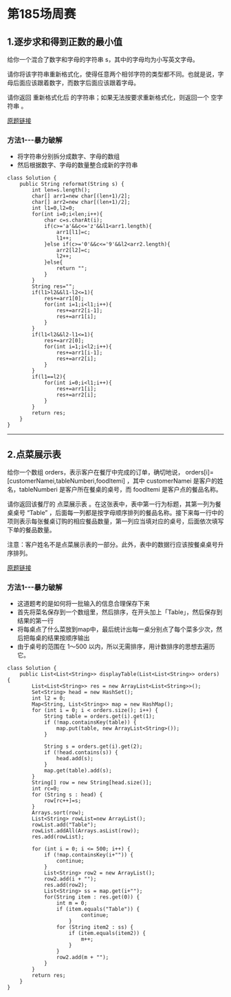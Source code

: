 # 第185场周赛

## 1.逐步求和得到正数的最小值
给你一个混合了数字和字母的字符串 s，其中的字母均为小写英文字母。

请你将该字符串重新格式化，使得任意两个相邻字符的类型都不同。也就是说，字母后面应该跟着数字，而数字后面应该跟着字母。

请你返回 重新格式化后 的字符串；如果无法按要求重新格式化，则返回一个 空字符串 。

[原题链接](https://leetcode-cn.com/problems/reformat-the-string/comments/)
### 方法1---暴力破解
 - 将字符串分别拆分成数字、字母的数组
 - 然后根据数字、字母的数量整合成新的字符串
```
class Solution {
    public String reformat(String s) {
        int len=s.length();
        char[] arr1=new char[(len+1)/2];
        char[] arr2=new char[(len+1)/2];
        int l1=0,l2=0;
        for(int i=0;i<len;i++){
            char c=s.charAt(i);
            if(c>='a'&&c<='z'&&l1<arr1.length){
                arr1[l1]=c;
                l1++;
            }else if(c>='0'&&c<='9'&&l2<arr2.length){
                arr2[l2]=c;
                l2++;
            }else{
                return "";
            }
        }
        String res="";
        if(l1>l2&&l1-l2<=1){
            res+=arr1[0];
            for(int i=1;i<l1;i++){
                res+=arr2[i-1];
                res+=arr1[i];
            }
        }
        if(l1<l2&&l2-l1<=1){
            res+=arr2[0];
            for(int i=1;i<l2;i++){
                res+=arr1[i-1];
                res+=arr2[i];
            }
        }
        if(l1==l2){
            for(int i=0;i<l1;i++){
                res+=arr1[i];
                res+=arr2[i];
            }
        }
        return res;
    }
}
```
---
## 2.点菜展示表
给你一个数组 orders，表示客户在餐厅中完成的订单，确切地说， orders[i]=[customerNamei,tableNumberi,foodItemi] ，其中 customerNamei 是客户的姓名，tableNumberi 是客户所在餐桌的桌号，而 foodItemi 是客户点的餐品名称。

请你返回该餐厅的 点菜展示表 。在这张表中，表中第一行为标题，其第一列为餐桌桌号 “Table” ，后面每一列都是按字母顺序排列的餐品名称。接下来每一行中的项则表示每张餐桌订购的相应餐品数量，第一列应当填对应的桌号，后面依次填写下单的餐品数量。

注意：客户姓名不是点菜展示表的一部分。此外，表中的数据行应该按餐桌桌号升序排列。

[原题链接](https://leetcode-cn.com/problems/display-table-of-food-orders-in-a-restaurant/)
### 方法1---暴力破解
 - 这道题考的是如何将一批输入的信息合理保存下来
 - 首先将菜名保存到一个数组里，然后排序，在开头加上「Table」，然后保存到结果的第一行
 - 将每桌点了什么菜放到map中，最后统计出每一桌分别点了每个菜多少次，然后把每桌的结果按顺序输出
 - 由于桌号的范围在 1～500 以内，所以无需排序，用计数排序的思想去遍历它。
```
class Solution {
    public List<List<String>> displayTable(List<List<String>> orders) {
        List<List<String>> res = new ArrayList<List<String>>();
        Set<String> head = new HashSet();
        int l2 = 0;
        Map<String, List<String>> map = new HashMap();
        for (int i = 0; i < orders.size(); i++) {
            String table = orders.get(i).get(1);
            if (!map.containsKey(table)) {
                map.put(table, new ArrayList<String>());
            }

            String s = orders.get(i).get(2);
            if (!head.contains(s)) {
                head.add(s);
            }
            map.get(table).add(s);
        }
        String[] row = new String[head.size()];
        int rc=0;
        for (String s : head) {
            row[rc++]=s;
        }
        Arrays.sort(row);
        List<String> rowList=new ArrayList();
        rowList.add("Table");
        rowList.addAll(Arrays.asList(row));
        res.add(rowList);

        for (int i = 0; i <= 500; i++) {
            if (!map.containsKey(i+"")) {
                continue;
            }
            List<String> row2 = new ArrayList();
            row2.add(i + "");
            res.add(row2);
            List<String> ss = map.get(i+"");
            for(String item : res.get(0)) {
                int m = 0;
                if (item.equals("Table")) {
                        continue;
                    }
                for (String item2 : ss) {
                    if (item.equals(item2)) {
                        m++;
                    }
                }
                row2.add(m + "");
            }
        }
        return res;
    }
}
```
